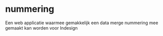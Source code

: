 # nummering
Een web applicatie waarmee gemakkelijk een data merge nummering mee gemaakt kan worden voor Indesign
